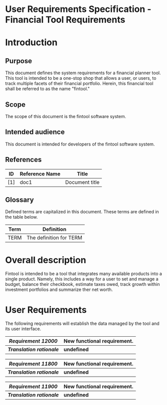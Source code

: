 # User Requirements Specification - Financial Tool Requirements
# Introduction    
## Purpose    
This document defines the system requirements for a financial planner tool. This tool is intended to be a one-stop shop that allows a user, or users, to track multiple facets of their financial portfolio. Herein, this financial tool shall be referred to as the name "fintool."    

## Scope    
The scope of this document is the fintool software system.    

## Intended audience    
This document is intended for developers of the fintool software system.    

## References    
| ID | Reference Name | Title          |
|----|----------------|----------------|
| [1]| doc1           | Document title |    

## Glossary    
Defined terms are capitalized in this document. These terms are defined in the table below.    

| Term | Definition             |
|------|------------------------|
| TERM | The definition for TERM|    

# Overall description    
Fintool is intended to be a tool that integrates many available products into a single product. Namely, this includes a way for a user to set and manage a budget, balance their checkbook, estimate taxes owed, track growth within investment portfolios and summarize ther net worth.    

# User Requirements    
The following requirements will establish the data managed by the tool and its user interface.    

| _Requirement 12000_         | New functional requirement. |    
|-----------------------------|-----------------------------|    
| ___Translation rationale___ | __undefined__               |    

| _Requirement 11800_         | New functional requirement. |    
|-----------------------------|-----------------------------|    
| ___Translation rationale___ | __undefined__               |    

| _Requirement 11900_         | New functional requirement. |    
|-----------------------------|-----------------------------|    
| ___Translation rationale___ | __undefined__               |    

